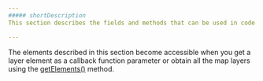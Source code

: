 ```yaml
---
##### shortDescription
This section describes the fields and methods that can be used in code to manipulate the **Layer Element** object.

---
```

The elements described in this section become accessible when you get a layer element as a callback function parameter or obtain all the map layers using the [getElements()](/api-reference/20%20Data%20Visualization%20Widgets/dxVectorMap/7%20Map%20Elements/Layer/3%20Methods/getElements().md '/Documentation/ApiReference/Data_Visualization_Widgets/dxVectorMap/Map_Elements/Layer/Methods/#getElements') method.